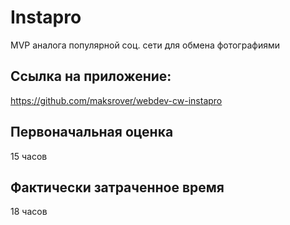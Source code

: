 # Instapro

MVP аналога популярной соц. сети для обмена фотографиями

## Ссылка на приложение:

https://github.com/maksrover/webdev-cw-instapro

## Первоначальная оценка

15 часов

## Фактически затраченное время

18 часов
